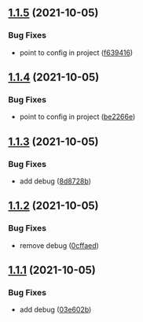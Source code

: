 ## [1.1.5](https://github.com/cdotyone/github-commit-lint/compare/v1.1.4...v1.1.5) (2021-10-05)


### Bug Fixes

* point to config in project ([f639416](https://github.com/cdotyone/github-commit-lint/commit/f639416adbc2a431f4e36947de8c218e1b8bae7d))



## [1.1.4](https://github.com/cdotyone/github-commit-lint/compare/v1.1.3...v1.1.4) (2021-10-05)


### Bug Fixes

* point to config in project ([be2266e](https://github.com/cdotyone/github-commit-lint/commit/be2266eb97d69ab9bc5a745ccc8e003305c05462))



## [1.1.3](https://github.com/cdotyone/github-commit-lint/compare/v1.1.2...v1.1.3) (2021-10-05)


### Bug Fixes

* add debug ([8d8728b](https://github.com/cdotyone/github-commit-lint/commit/8d8728b59d61c168436a5059ec41c8edd59eb313))



## [1.1.2](https://github.com/cdotyone/github-commit-lint/compare/v1.1.1...v1.1.2) (2021-10-05)


### Bug Fixes

* remove debug ([0cffaed](https://github.com/cdotyone/github-commit-lint/commit/0cffaedb851cd53a53dc39d681d6a851799c18b1))



## [1.1.1](https://github.com/cdotyone/github-commit-lint/compare/v1.1.0...v1.1.1) (2021-10-05)


### Bug Fixes

* add debug ([03e602b](https://github.com/cdotyone/github-commit-lint/commit/03e602b097ae2b154a76b396faa57f2c3651e2bc))



